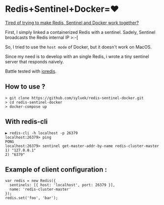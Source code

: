 # Redis+Sentinel+Docker=:heart:

[Tired of trying to make Redis, Sentinel and Docker work together?](https://redis.io/topics/sentinel#sentinel-docker-nat-and-possible-issues)

First, I simply linked a containerized Redis with a sentinel.
Sadely, Sentinel broadcasts the Redis internal IP >:-[

So, I tried to use the `host mode` of Docker, but it doesn't work on MacOS.

Since my need is to develop with an single Redis, i wrote a tiny sentinel server that responds naively.

Battle tested with [ioredis](https://ioredis.readthedocs.io/en/stable/README/).

## How to use ?

```
> git clone https://github.com/sylvek/redis-sentinel-docker.git
> cd redis-sentinel-docker
> docker-compose up
```

## With redis-cli

```
▶ redis-cli -h localhost -p 26379
localhost:26379> ping
PONG
localhost:26379> sentinel get-master-addr-by-name redis-cluster-master
1) "127.0.0.1"
2) "6379"
```

## Example of client configuration :

```
var redis = new Redis({
  sentinels: [{ host: 'localhost', port: 26379 }],
  name: 'redis-cluster-master'
});
redis.set('foo', 'bar');
```
